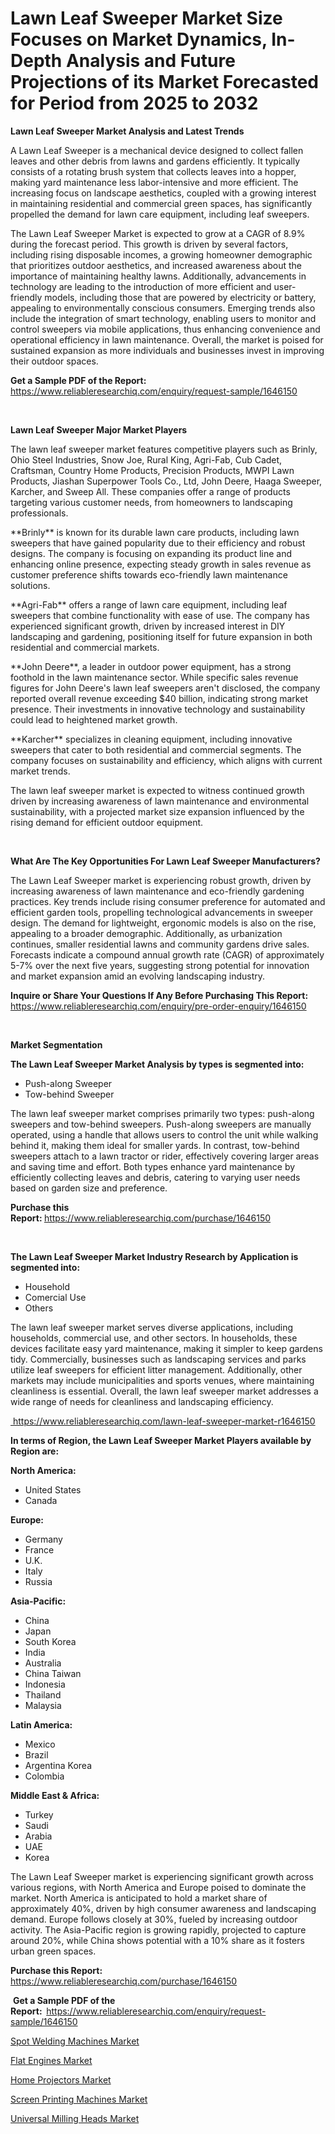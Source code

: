 <p><h1>Lawn Leaf Sweeper Market Size Focuses on Market Dynamics, In-Depth Analysis and Future Projections of its Market Forecasted for Period from 2025 to 2032</h1></p><p><strong>Lawn Leaf Sweeper Market Analysis and Latest Trends</strong></p>
<p><p>A Lawn Leaf Sweeper is a mechanical device designed to collect fallen leaves and other debris from lawns and gardens efficiently. It typically consists of a rotating brush system that collects leaves into a hopper, making yard maintenance less labor-intensive and more efficient. The increasing focus on landscape aesthetics, coupled with a growing interest in maintaining residential and commercial green spaces, has significantly propelled the demand for lawn care equipment, including leaf sweepers.</p><p>The Lawn Leaf Sweeper Market is expected to grow at a CAGR of 8.9% during the forecast period. This growth is driven by several factors, including rising disposable incomes, a growing homeowner demographic that prioritizes outdoor aesthetics, and increased awareness about the importance of maintaining healthy lawns. Additionally, advancements in technology are leading to the introduction of more efficient and user-friendly models, including those that are powered by electricity or battery, appealing to environmentally conscious consumers. Emerging trends also include the integration of smart technology, enabling users to monitor and control sweepers via mobile applications, thus enhancing convenience and operational efficiency in lawn maintenance. Overall, the market is poised for sustained expansion as more individuals and businesses invest in improving their outdoor spaces.</p></p>
<p><strong>Get a Sample PDF of the Report:&nbsp;</strong> <a href="https://www.reliableresearchiq.com/enquiry/request-sample/1646150?utm_campaign=104&utm_medium=2&utm_source=Github&utm_content=ia&utm_term=11042025&utm_id=lawn-leaf-sweeper">https://www.reliableresearchiq.com/enquiry/request-sample/1646150</a></p>
<p>&nbsp;</p>
<p><strong>Lawn Leaf Sweeper Major Market Players</strong></p>
<p><p>The lawn leaf sweeper market features competitive players such as Brinly, Ohio Steel Industries, Snow Joe, Rural King, Agri-Fab, Cub Cadet, Craftsman, Country Home Products, Precision Products, MWPI Lawn Products, Jiashan Superpower Tools Co., Ltd, John Deere, Haaga Sweeper, Karcher, and Sweep All. These companies offer a range of products targeting various customer needs, from homeowners to landscaping professionals.</p><p>**Brinly** is known for its durable lawn care products, including lawn sweepers that have gained popularity due to their efficiency and robust designs. The company is focusing on expanding its product line and enhancing online presence, expecting steady growth in sales revenue as customer preference shifts towards eco-friendly lawn maintenance solutions.</p><p>**Agri-Fab** offers a range of lawn care equipment, including leaf sweepers that combine functionality with ease of use. The company has experienced significant growth, driven by increased interest in DIY landscaping and gardening, positioning itself for future expansion in both residential and commercial markets.</p><p>**John Deere**, a leader in outdoor power equipment, has a strong foothold in the lawn maintenance sector. While specific sales revenue figures for John Deere's lawn leaf sweepers aren't disclosed, the company reported overall revenue exceeding $40 billion, indicating strong market presence. Their investments in innovative technology and sustainability could lead to heightened market growth.</p><p>**Karcher** specializes in cleaning equipment, including innovative sweepers that cater to both residential and commercial segments. The company focuses on sustainability and efficiency, which aligns with current market trends.</p><p>The lawn leaf sweeper market is expected to witness continued growth driven by increasing awareness of lawn maintenance and environmental sustainability, with a projected market size expansion influenced by the rising demand for efficient outdoor equipment.</p></p>
<p>&nbsp;</p>
<p><strong>What Are The Key Opportunities For Lawn Leaf Sweeper Manufacturers?</strong></p>
<p><p>The Lawn Leaf Sweeper market is experiencing robust growth, driven by increasing awareness of lawn maintenance and eco-friendly gardening practices. Key trends include rising consumer preference for automated and efficient garden tools, propelling technological advancements in sweeper design. The demand for lightweight, ergonomic models is also on the rise, appealing to a broader demographic. Additionally, as urbanization continues, smaller residential lawns and community gardens drive sales. Forecasts indicate a compound annual growth rate (CAGR) of approximately 5-7% over the next five years, suggesting strong potential for innovation and market expansion amid an evolving landscaping industry.</p></p>
<p><strong>Inquire or Share Your Questions If Any Before Purchasing This Report:</strong> <a href="https://www.reliableresearchiq.com/enquiry/pre-order-enquiry/1646150?utm_campaign=104&utm_medium=2&utm_source=Github&utm_content=ia&utm_term=11042025&utm_id=lawn-leaf-sweeper">https://www.reliableresearchiq.com/enquiry/pre-order-enquiry/1646150</a></p>
<p>&nbsp;</p>
<p><strong>Market Segmentation</strong></p>
<p><strong>The Lawn Leaf Sweeper Market Analysis by types is segmented into:</strong></p>
<p><ul><li>Push-along Sweeper</li><li>Tow-behind Sweeper</li></ul></p>
<p><p>The lawn leaf sweeper market comprises primarily two types: push-along sweepers and tow-behind sweepers. Push-along sweepers are manually operated, using a handle that allows users to control the unit while walking behind it, making them ideal for smaller yards. In contrast, tow-behind sweepers attach to a lawn tractor or rider, effectively covering larger areas and saving time and effort. Both types enhance yard maintenance by efficiently collecting leaves and debris, catering to varying user needs based on garden size and preference.</p></p>
<p><strong>Purchase this Report:&nbsp;</strong><a href="https://www.reliableresearchiq.com/purchase/1646150?utm_campaign=104&utm_medium=2&utm_source=Github&utm_content=ia&utm_term=11042025&utm_id=lawn-leaf-sweeper">https://www.reliableresearchiq.com/purchase/1646150</a></p>
<p>&nbsp;</p>
<p><strong>The Lawn Leaf Sweeper Market Industry Research by Application is segmented into:</strong></p>
<p><ul><li>Household</li><li>Comercial Use</li><li>Others</li></ul></p>
<p><p>The lawn leaf sweeper market serves diverse applications, including households, commercial use, and other sectors. In households, these devices facilitate easy yard maintenance, making it simpler to keep gardens tidy. Commercially, businesses such as landscaping services and parks utilize leaf sweepers for efficient litter management. Additionally, other markets may include municipalities and sports venues, where maintaining cleanliness is essential. Overall, the lawn leaf sweeper market addresses a wide range of needs for cleanliness and landscaping efficiency.</p></p>
<p><a href="https://www.reliableresearchiq.com/lawn-leaf-sweeper-market-r1646150?utm_campaign=104&utm_medium=2&utm_source=Github&utm_content=ia&utm_term=11042025&utm_id=lawn-leaf-sweeper">&nbsp;https://www.reliableresearchiq.com/lawn-leaf-sweeper-market-r1646150</a></p>
<p><strong>In terms of Region, the Lawn Leaf Sweeper Market Players available by Region are:</strong></p>
<p>
    <p> <strong> North America: </strong>
        <ul>
            <li>United States</li>
            <li>Canada</li>
        </ul>
        </p> 
    <p> <strong> Europe: </strong>
        <ul>
            <li>Germany</li>
            <li>France</li>
            <li>U.K.</li>
            <li>Italy</li>
            <li>Russia</li>
        </ul>
        </p> 
    <p> <strong> Asia-Pacific: </strong>
        <ul>
            <li>China</li>
            <li>Japan</li>
            <li>South Korea</li>
            <li>India</li>
            <li>Australia</li>
            <li>China Taiwan</li>
            <li>Indonesia</li>
            <li>Thailand</li>
            <li>Malaysia</li>
        </ul>
        </p> 
    <p> <strong> Latin America: </strong>
        <ul>
            <li>Mexico</li>
            <li>Brazil</li>
            <li>Argentina Korea</li>
            <li>Colombia</li>
        </ul>
        </p> 
    <p> <strong> Middle East & Africa: </strong>
        <ul>
            <li>Turkey</li>
            <li>Saudi</li>
            <li>Arabia</li>
            <li>UAE</li>
            <li>Korea</li>
        </ul>
    </p>
    </p>
<p><p>The Lawn Leaf Sweeper market is experiencing significant growth across various regions, with North America and Europe poised to dominate the market. North America is anticipated to hold a market share of approximately 40%, driven by high consumer awareness and landscaping demand. Europe follows closely at 30%, fueled by increasing outdoor activity. The Asia-Pacific region is growing rapidly, projected to capture around 20%, while China shows potential with a 10% share as it fosters urban green spaces.</p></p>
<p><strong>Purchase this Report: </strong><a href="https://www.reliableresearchiq.com/purchase/1646150?utm_campaign=104&utm_medium=2&utm_source=Github&utm_content=ia&utm_term=11042025&utm_id=lawn-leaf-sweeper">https://www.reliableresearchiq.com/purchase/1646150</a></p>
<p>&nbsp;<strong>Get a Sample PDF of the Report:&nbsp;&nbsp;</strong><a href="https://www.reliableresearchiq.com/enquiry/request-sample/1646150?utm_campaign=104&utm_medium=2&utm_source=Github&utm_content=ia&utm_term=11042025&utm_id=lawn-leaf-sweeper">https://www.reliableresearchiq.com/enquiry/request-sample/1646150</a></p>
<p><strong></strong></p>
<p><p><a href="https://github.com/obajimlaweh59/Market-Research-Report-List-1/blob/main/spot-welding-machines-market.md?utm_campaign=104&utm_medium=2&utm_source=Github&utm_content=ia&utm_term=11042025&utm_id=lawn-leaf-sweeper">Spot Welding Machines Market</a></p><p><a href="https://github.com/kuciakkukalo/Market-Research-Report-List-1/blob/main/flat-engines-market.md?utm_campaign=104&utm_medium=2&utm_source=Github&utm_content=ia&utm_term=11042025&utm_id=lawn-leaf-sweeper">Flat Engines Market</a></p><p><a href="https://github.com/muoioconzej8/Market-Research-Report-List-1/blob/main/home-projectors-market.md?utm_campaign=104&utm_medium=2&utm_source=Github&utm_content=ia&utm_term=11042025&utm_id=lawn-leaf-sweeper">Home Projectors Market</a></p><p><a href="https://github.com/botocniveda/Market-Research-Report-List-1/blob/main/screen-printing-machines-market.md?utm_campaign=104&utm_medium=2&utm_source=Github&utm_content=ia&utm_term=11042025&utm_id=lawn-leaf-sweeper">Screen Printing Machines Market</a></p><p><a href="https://github.com/cordaysamaya/Market-Research-Report-List-1/blob/main/universal-milling-heads-market.md?utm_campaign=104&utm_medium=2&utm_source=Github&utm_content=ia&utm_term=11042025&utm_id=lawn-leaf-sweeper">Universal Milling Heads Market</a></p></p>